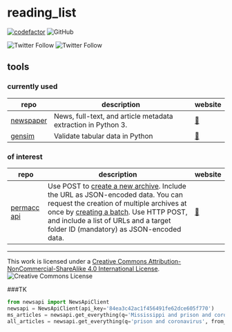 # reading_list

[![codefactor](https://www.codefactor.io/repository/github/bfeldman89/reading_list/badge?style=plastic)](https://www.codefactor.io/repository/github/bfeldman89/reading_list)
![GitHub](https://img.shields.io/github/license/bfeldman89/reading_list?style=plastic)

![Twitter Follow](https://img.shields.io/twitter/follow/botfeldman89?style=social)
![Twitter Follow](https://img.shields.io/twitter/follow/bfeldman89?style=social)

## tools

### currently used
repo|description|website
---|---|---
[newspaper](https://github.com/atlanhq/camelot)|News, full-text, and article metadata extraction in Python 3.|[:link:](https://newspaper.readthedocs.io/en/latest/)
[gensim](https://github.com/frictionlessdata/goodtables-py)|Validate tabular data in Python|[:link:](https://frictionlessdata.io/)

### of interest

repo|description|website
---|---|---
[permacc api](https://github.com/harvard-lil/perma)|Use POST to [create a new archive](https://perma.cc/docs/developer#create-an-archive). Include the URL as JSON-encoded data. You can request the creation of multiple archives at once by [creating a batch](https://perma.cc/docs/developer#batches). Use HTTP POST, and include a list of URLs and a target folder ID (mandatory) as JSON-encoded data.|[:link:](https://perma.cc/settings/profile)

___
This work is licensed under a [Creative Commons Attribution-NonCommercial-ShareAlike 4.0 International License](http://creativecommons.org/licenses/by-nc-sa/4.0/).
![Creative Commons License](https://i.creativecommons.org/l/by-nc-sa/4.0/88x31.png)


###TK

```python
from newsapi import NewsApiClient
newsapi = NewsApiClient(api_key='84ea3c42ac1f456491fe62dce605f770')
ms_articles = newsapi.get_everything(q='Mississippi and prison and coronavirus', from_param='2020-05-09', language='en')
all_articles = newsapi.get_everything(q='prison and coronavirus', from_param='2020-05-09', language='en')
```
